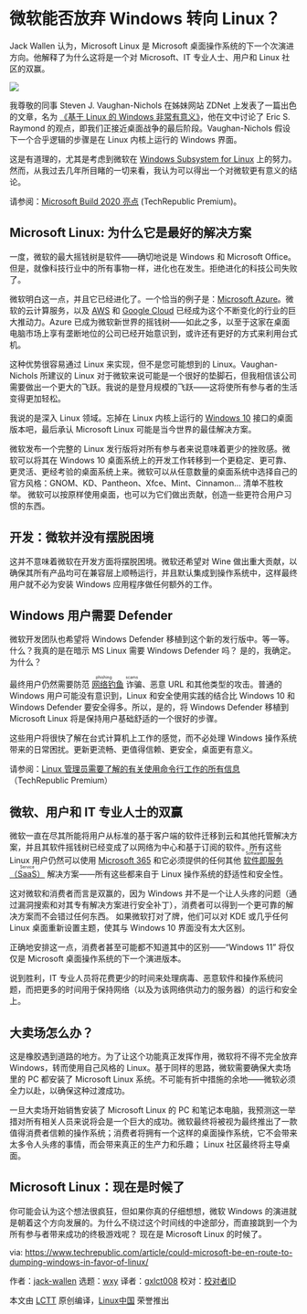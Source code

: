 [#]: collector: (wxy)
[#]: translator: (gxlct008)
[#]: reviewer: ( )
[#]: publisher: ( )
[#]: url: ( )
[#]: subject: (Could Microsoft be en route to dumping Windows in favor of Linux?)
[#]: via: (https://www.techrepublic.com/article/could-microsoft-be-en-route-to-dumping-windows-in-favor-of-linux/)
[#]: author: (Jack Wallen https://www.techrepublic.com/meet-the-team/us/jack-wallen/)

微软能否放弃 Windows 转向 Linux？
======


Jack Wallen 认为，Microsoft Linux 是 Microsoft 桌面操作系统的下一个次演进方向。他解释了为什么这将是一个对 Microsoft、IT 专业人士、用户和 Linux 社区的双赢。

![](https://tr1.cbsistatic.com/hub/i/r/2014/08/20/123daeb8-d6ce-4f0b-986e-225d55bf12e3/resize/770x/a693d56694587dbe5d025db7b8d79c48/linux-and-windows.jpg)


我尊敬的同事 Steven J. Vaughan-Nichols 在姊妹网站 ZDNet 上发表了一篇出色的文章，名为 [《基于 Linux 的 Windows 非常有意义》][1]，他在文中讨论了 Eric S. Raymond 的观点，即我们正接近桌面战争的最后阶段。Vaughan-Nichols 假设下一个合乎逻辑的步骤是在 Linux 内核上运行的 Windows 界面。


这是有道理的，尤其是考虑到微软在 [Windows Subsystem for Linux][2] 上的努力。然而，从我过去几年所目睹的一切来看，我认为可以得出一个对微软更有意义的结论。

请参阅：[Microsoft Build 2020 亮点][3] (TechRepublic Premium)。

## Microsoft Linux: 为什么它是最好的解决方案
一度，微软的最大摇钱树是软件——确切地说是 Windows 和 Microsoft Office。但是，就像科技行业中的所有事物一样，进化也在发生。拒绝进化的科技公司失败了。

微软明白这一点，并且它已经进化了。一个恰当的例子是：[Microsoft Azure][4]。微软的云计算服务，以及 [AWS][5] 和 [Google Cloud][6] 已经成为这个不断变化的行业的巨大推动力。Azure 已成为微软新世界的摇钱树——如此之多，以至于这家在桌面电脑市场上享有垄断地位的公司已经开始意识到，或许还有更好的方式来利用台式机。

这种优势很容易通过 Linux 来实现，但不是您可能想到的 Linux。Vaughan-Nichols 所建议的 Linux 对于微软来说可能是一个很好的垫脚石，但我相信该公司需要做出一个更大的飞跃。我说的是登月规模的飞跃——这将使所有参与者的生活变得更加轻松。

我说的是深入 Linux 领域。忘掉在 Linux 内核上运行的 [Windows 10][7] 接口的桌面版本吧，最后承认 Microsoft Linux 可能是当今世界的最佳解决方案。

微软发布一个完整的 Linux 发行版将对所有参与者来说意味着更少的挫败感。微软可以将其在 Windows 10 桌面系统上的开发工作转移到一个更稳定、更可靠、更灵活、更经考验的桌面系统上来。微软可以从任意数量的桌面系统中选择自己的官方风格：GNOM、KD、Pantheon、Xfce、Mint、Cinnamon... 清单不胜枚举。 微软可以按原样使用桌面，也可以为它们做出贡献，创造一些更符合用户习惯的东西。

## 开发：微软并没有摆脱困境
这并不意味着微软在开发方面将摆脱困境。微软还希望对 Wine 做出重大贡献，以确保其所有产品均可在兼容层上顺畅运行，并且默认集成到操作系统中，这样最终用户就不必为安装 Windows 应用程序做任何额外的工作。

## Windows 用户需要 Defender
微软开发团队也希望将 Windows Defender 移植到这个新的发行版中。等一等。什么？我真的是在暗示 MS Linux 需要 Windows Defender 吗？ 是的，我确定。为什么？

最终用户仍然需要防范 <ruby>[网络钓鱼][8] 诈骗<rt>phishing scams</rt></ruby>、恶意 URL 和其他类型的攻击。普通的 Windows 用户可能没有意识到，Linux 和安全使用实践的结合比 Windows 10 和 Windows Defender 要安全得多。所以，是的，将 Windows Defender 移植到 Microsoft Linux 将是保持用户基础舒适的一个很好的步骤。

这些用户将很快了解在台式计算机上工作的感觉，而不必处理 Windows 操作系统带来的日常困扰。更新更流畅、更值得信赖、更安全，桌面更有意义。

请参阅：[Linux 管理员需要了解的有关使用命令行工作的所有信息][9]（TechRepublic Premium）

## 微软、用户和 IT 专业人士的双赢
微软一直在尽其所能将用户从标准的基于客户端的软件迁移到云和其他托管解决方案，并且其软件摇钱树已经变成了以网络为中心和基于订阅的软件。所有这些 Linux 用户仍然可以使用 [Microsoft 365][10] 和它必须提供的任何其他 <ruby>[软件即服务（SaaS）][11]<rt>Software as a Service</rt></ruby> 解决方案——所有这些都来自于 Linux 操作系统的舒适性和安全性。

这对微软和消费者而言是双赢的，因为 Windows 并不是一个让人头疼的问题（通过漏洞搜索和对其专有解决方案进行安全补丁），消费者可以得到一个更可靠的解决方案而不会错过任何东西。
如果微软打对了牌，他们可以对 KDE 或几乎任何 Linux 桌面重新设置主题，使其与 Windows 10 界面没有太大区别。

正确地安排这一点，消费者甚至可能都不知道其中的区别——“Windows 11” 将仅仅是 Microsoft 桌面操作系统的下一个演进版本。

说到胜利，IT 专业人员将花费更少的时间来处理病毒、恶意软件和操作系统问题，而把更多的时间用于保持网络（以及为该网络供动力的服务器）的运行和安全上。

## 大卖场怎么办？
这是橡胶遇到道路的地方。为了让这个功能真正发挥作用，微软将不得不完全放弃 Windows，转而使用自己风格的 Linux。基于同样的思路，微软需要确保大卖场里的 PC 都安装了 Microsoft Linux 系统。不可能有折中措施的余地——微软必须全力以赴，以确保这种过渡成功。

一旦大卖场开始销售安装了 Microsoft Linux 的 PC 和笔记本电脑，我预测这一举措对所有相关人员来说将会是一个巨大的成功。微软最终将被视为最终推出了一款值得消费者信赖的操作系统；消费者将拥有一个这样的桌面操作系统，它不会带来太多令人头疼的事情，而会带来真正的生产力和乐趣； Linux 社区最终将主导桌面。

## Microsoft Linux：现在是时候了
你可能会认为这个想法很疯狂，但如果你真的仔细想想，微软 Windows 的演进就是朝着这个方向发展的。为什么不绕过这个时间线的中途部分，而直接跳到一个为所有参与者带来成功的终极游戏呢？ 现在是 Microsoft Linux 的时候了。

via: https://www.techrepublic.com/article/could-microsoft-be-en-route-to-dumping-windows-in-favor-of-linux/

作者：[jack-wallen][a]
选题：[wxy][b]
译者：[gxlct008](https://github.com/gxlct008)
校对：[校对者ID](https://github.com/校对者ID)

本文由 [LCTT](https://github.com/LCTT/TranslateProject) 原创编译，[Linux中国](https://linux.cn/) 荣誉推出

[a]: https://www.techrepublic.com/meet-the-team/us/jack-wallen/
[b]: https://github.com/wxy
[1]: https://www.zdnet.com/article/linux-based-windows-makes-perfect-sense/
[2]: https://www.techrepublic.com/article/microsoft-older-windows-10-versions-now-get-to-run-windows-subsystem-for-linux-2/
[3]: https://www.techrepublic.com/resource-library/whitepapers/microsoft-build-2020-highlights/
[4]: https://www.techrepublic.com/article/microsoft-azure-the-smart-persons-guide/
[5]: https://www.techrepublic.com/article/amazon-web-services-the-smart-persons-guide/
[6]: https://www.techrepublic.com/article/google-cloud-platform-the-smart-persons-guide/
[7]: https://www.techrepublic.com/article/windows-10-the-smart-persons-guide/
[8]: https://www.techrepublic.com/article/phishing-and-spearphishing-a-cheat-sheet/
[9]: https://www.techrepublic.com/article/everything-a-linux-admin-needs-to-know-about-working-from-the-command-line/
[10]: https://www.techrepublic.com/article/microsoft-365-a-cheat-sheet/
[11]: https://www.techrepublic.com/article/software-as-a-service-saas-a-cheat-sheet/
